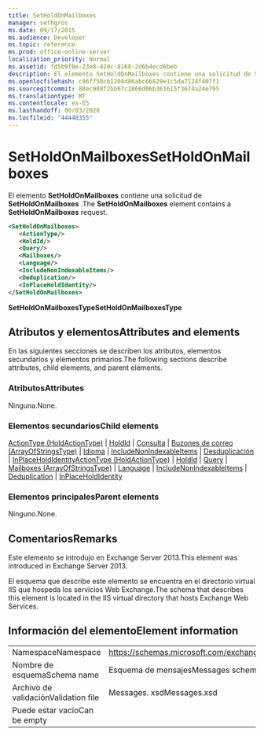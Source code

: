```yaml
---
title: SetHoldOnMailboxes
manager: sethgros
ms.date: 09/17/2015
ms.audience: Developer
ms.topic: reference
ms.prod: office-online-server
localization_priority: Normal
ms.assetid: fd5b9f0e-23e8-428c-8168-2d6b4ecd6beb
description: El elemento SetHoldOnMailboxes contiene una solicitud de SetHoldOnMailboxes.
ms.openlocfilehash: c96ff50cb1204d86abc66829e1c5da7124f407f1
ms.sourcegitcommit: 88ec988f2bb67c1866d06b361615f3674a24e795
ms.translationtype: MT
ms.contentlocale: es-ES
ms.lasthandoff: 06/03/2020
ms.locfileid: "44448355"
---
```

# <a name="setholdonmailboxes"></a><span data-ttu-id="58ac5-103">SetHoldOnMailboxes</span><span class="sxs-lookup"><span data-stu-id="58ac5-103">SetHoldOnMailboxes</span></span>

<span data-ttu-id="58ac5-104">El elemento **SetHoldOnMailboxes** contiene una solicitud de **SetHoldOnMailboxes** .</span><span class="sxs-lookup"><span data-stu-id="58ac5-104">The **SetHoldOnMailboxes** element contains a **SetHoldOnMailboxes** request.</span></span> 
  
```XML
<SetHoldOnMailboxes>
   <ActionType/>
   <HoldId/>
   <Query/>
   <Mailboxes/>
   <Language/>
   <IncludeNonIndexableItems/>
   <Deduplication/>
   <InPlaceHoldIdentity/>
</SetHoldOnMailboxes>
```

 <span data-ttu-id="58ac5-105">**SetHoldOnMailboxesType**</span><span class="sxs-lookup"><span data-stu-id="58ac5-105">**SetHoldOnMailboxesType**</span></span>
## <a name="attributes-and-elements"></a><span data-ttu-id="58ac5-106">Atributos y elementos</span><span class="sxs-lookup"><span data-stu-id="58ac5-106">Attributes and elements</span></span>

<span data-ttu-id="58ac5-107">En las siguientes secciones se describen los atributos, elementos secundarios y elementos primarios.</span><span class="sxs-lookup"><span data-stu-id="58ac5-107">The following sections describe attributes, child elements, and parent elements.</span></span>
  
### <a name="attributes"></a><span data-ttu-id="58ac5-108">Atributos</span><span class="sxs-lookup"><span data-stu-id="58ac5-108">Attributes</span></span>

<span data-ttu-id="58ac5-109">Ninguna.</span><span class="sxs-lookup"><span data-stu-id="58ac5-109">None.</span></span>
  
### <a name="child-elements"></a><span data-ttu-id="58ac5-110">Elementos secundarios</span><span class="sxs-lookup"><span data-stu-id="58ac5-110">Child elements</span></span>

<span data-ttu-id="58ac5-111">[ActionType (HoldActionType)](actiontype-holdactiontype.md)  |  [HoldId](holdid.md)  |  [Consulta](query.md)  |  [Buzones de correo (ArrayOfStringsType)](mailboxes-arrayofstringstype.md)  |  [Idioma](language.md)  |  [IncludeNonIndexableItems](includenonindexableitems.md)  |  [Desduplicación](deduplication.md)  |  [InPlaceHoldIdentity](inplaceholdidentity.md)</span><span class="sxs-lookup"><span data-stu-id="58ac5-111">[ActionType (HoldActionType)](actiontype-holdactiontype.md) | [HoldId](holdid.md) | [Query](query.md) | [Mailboxes (ArrayOfStringsType)](mailboxes-arrayofstringstype.md) | [Language](language.md) | [IncludeNonIndexableItems](includenonindexableitems.md) | [Deduplication](deduplication.md) | [InPlaceHoldIdentity](inplaceholdidentity.md)</span></span>
  
### <a name="parent-elements"></a><span data-ttu-id="58ac5-112">Elementos principales</span><span class="sxs-lookup"><span data-stu-id="58ac5-112">Parent elements</span></span>

<span data-ttu-id="58ac5-113">Ninguno.</span><span class="sxs-lookup"><span data-stu-id="58ac5-113">None.</span></span>
  
## <a name="remarks"></a><span data-ttu-id="58ac5-114">Comentarios</span><span class="sxs-lookup"><span data-stu-id="58ac5-114">Remarks</span></span>

<span data-ttu-id="58ac5-115">Este elemento se introdujo en Exchange Server 2013.</span><span class="sxs-lookup"><span data-stu-id="58ac5-115">This element was introduced in Exchange Server 2013.</span></span>
  
<span data-ttu-id="58ac5-116">El esquema que describe este elemento se encuentra en el directorio virtual IIS que hospeda los servicios Web Exchange.</span><span class="sxs-lookup"><span data-stu-id="58ac5-116">The schema that describes this element is located in the IIS virtual directory that hosts Exchange Web Services.</span></span>
  
## <a name="element-information"></a><span data-ttu-id="58ac5-117">Información del elemento</span><span class="sxs-lookup"><span data-stu-id="58ac5-117">Element information</span></span>

|||
|:-----|:-----|
|<span data-ttu-id="58ac5-118">Namespace</span><span class="sxs-lookup"><span data-stu-id="58ac5-118">Namespace</span></span>  <br/> |https://schemas.microsoft.com/exchange/services/2006/messages  <br/> |
|<span data-ttu-id="58ac5-119">Nombre de esquema</span><span class="sxs-lookup"><span data-stu-id="58ac5-119">Schema name</span></span>  <br/> |<span data-ttu-id="58ac5-120">Esquema de mensajes</span><span class="sxs-lookup"><span data-stu-id="58ac5-120">Messages schema</span></span>  <br/> |
|<span data-ttu-id="58ac5-121">Archivo de validación</span><span class="sxs-lookup"><span data-stu-id="58ac5-121">Validation file</span></span>  <br/> |<span data-ttu-id="58ac5-122">Messages. xsd</span><span class="sxs-lookup"><span data-stu-id="58ac5-122">Messages.xsd</span></span>  <br/> |
|<span data-ttu-id="58ac5-123">Puede estar vacío</span><span class="sxs-lookup"><span data-stu-id="58ac5-123">Can be empty</span></span>  <br/> ||
   

